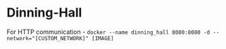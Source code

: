 # Dinning-Hall
For HTTP communication - ```docker --name dinning_hall 8080:8080 -d --network="[CUSTOM_NETWORK]" [IMAGE]```
